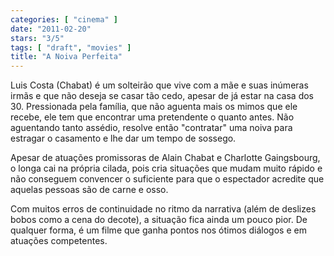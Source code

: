 ```yaml
---
categories: [ "cinema" ]
date: "2011-02-20"
stars: "3/5"
tags: [ "draft", "movies" ]
title: "A Noiva Perfeita"
---
```

Luis Costa (Chabat) é um solteirão que vive com a mãe e suas inúmeras irmãs e que não deseja se casar tão cedo, apesar de já estar na casa dos 30. Pressionada pela família, que não aguenta mais os mimos que ele recebe, ele tem que encontrar uma pretendente o quanto antes. Não aguentando tanto assédio, resolve então "contratar" uma noiva para estragar o casamento e lhe dar um tempo de sossego.

Apesar de atuações promissoras de Alain Chabat e Charlotte Gaingsbourg, o longa cai na própria cilada, pois cria situações que mudam muito rápido e não conseguem convencer o suficiente para que o espectador acredite que aquelas pessoas são de carne e osso.

Com muitos erros de continuidade no ritmo da narrativa (além de deslizes bobos como a cena do decote), a situação fica ainda um pouco pior. De qualquer forma, é um filme que ganha pontos nos ótimos diálogos e em atuações competentes.
